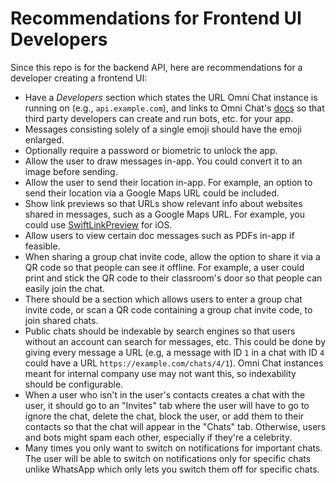 # Recommendations for Frontend UI Developers

Since this repo is for the backend API, here are recommendations for a developer creating a frontend UI:

- Have a _Developers_ section which states the URL Omni Chat instance is running on (e.g., `api.example.com`), and links to Omni Chat's [docs](../README.md) so that third party developers can create and run bots, etc. for your app.
- Messages consisting solely of a single emoji should have the emoji enlarged.
- Optionally require a password or biometric to unlock the app.
- Allow the user to draw messages in-app. You could convert it to an image before sending.
- Allow the user to send their location in-app. For example, an option to send their location via a Google Maps URL could be included.
- Show link previews so that URLs show relevant info about websites shared in messages, such as a Google Maps URL. For example, you could use [SwiftLinkPreview](https://github.com/LeonardoCardoso/SwiftLinkPreview) for iOS.
- Allow users to view certain doc messages such as PDFs in-app if feasible.
- When sharing a group chat invite code, allow the option to share it via a QR code so that people can see it offline. For example, a user could print and stick the QR code to their classroom's door so that people can easily join the chat.
- There should be a section which allows users to enter a group chat invite code, or scan a QR code containing a group chat invite code, to join shared chats.
- Public chats should be indexable by search engines so that users without an account can search for messages, etc. This could be done by giving every message a URL (e.g, a message with ID `1` in a chat with ID `4` could have a URL `https://example.com/chats/4/1`). Omni Chat instances meant for internal company use may not want this, so indexability should be configurable.
- When a user who isn't in the user's contacts creates a chat with the user, it should go to an "Invites" tab where the user will have to go to ignore the chat, delete the chat, block the user, or add them to their contacts so that the chat will appear in the "Chats" tab. Otherwise, users and bots might spam each other, especially if they're a celebrity.
- Many times you only want to switch on notifications for important chats. The user will be able to switch on notifications only for specific chats unlike WhatsApp which only lets you switch them off for specific chats.
